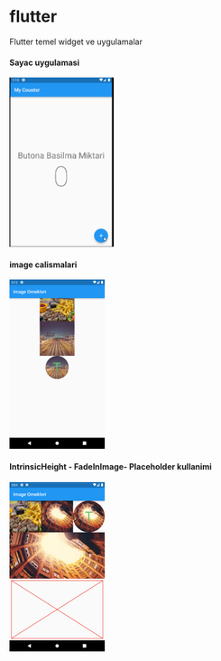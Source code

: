 # flutter

Flutter temel widget ve uygulamalar 

#### Sayac uygulamasi

<img src="assets/images/counterApp.gif" height="300">

#### image calismalari
<img src="assets/images/imageornekleri.png" height="300">

#### IntrinsicHeight - FadeInImage- Placeholder kullanimi
<img src="assets/images/IntrinsicHeight_FadeInImage_Placeholder.png" height="300">

